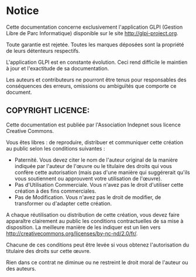Notice
======

Cette documentation concerne exclusivement l'application GLPI (Gestion
Libre de Parc Informatique) disponible sur le site
http://glpi-project.org.

Toute garantie est rejetée. Toutes les marques déposées sont la
propriété de leurs détenteurs respectifs.

L'application GLPI est en constante évolution. Ceci rend difficile le
maintien à jour et l'exactitude de sa documentation.

Les auteurs et contributeurs ne pourront être tenus pour responsables
des conséquences des erreurs, omissions ou ambiguïtés que comporte ce
document.

COPYRIGHT LICENCE:
------------------

Cette documentation est publiée par l'Association Indepnet sous licence
Creative Commons.

Vous êtes libres : de reproduire, distribuer et communiquer cette
création au public selon les conditions suivantes :

-   Paternité. Vous devez citer le nom de l'auteur original de la
    manière indiquée par l'auteur de l'œuvre ou le titulaire des droits
    qui vous confère cette autorisation (mais pas d'une manière qui
    suggérerait qu'ils vous soutiennent ou approuvent votre utilisation
    de l'œuvre).
-   Pas d'Utilisation Commerciale. Vous n'avez pas le droit d'utiliser
    cette création à des fins commerciales.
-   Pas de Modification. Vous n'avez pas le droit de modifier, de
    transformer ou d'adapter cette création.

A chaque réutilisation ou distribution de cette création, vous devez
faire apparaître clairement au public les conditions contractuelles de
sa mise à disposition. La meilleure manière de les indiquer est un lien
vers http://creativecommons.org/licenses/by-nc-nd/2.0/fr/.

Chacune de ces conditions peut être levée si vous obtenez l'autorisation
du titulaire des droits sur cette œuvre.

Rien dans ce contrat ne diminue ou ne restreint le droit moral de
l'auteur ou des auteurs.
